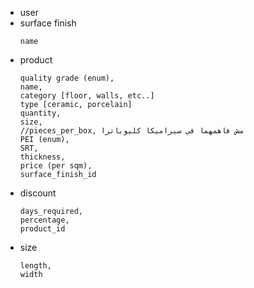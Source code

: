 - user
- surface finish
  ```
  name
- product
  ```
  quality grade (enum),
  name,
  category [floor, walls, etc..]
  type [ceramic, porcelain]
  quantity,
  size,
  //pieces_per_box, مش فاهمهما في سيراميكا كليوباترا
  PEI (enum),
  SRT,
  thickness,
  price (per sqm),
  surface_finish_id
- discount
  ```
  days_required,
  percentage,
  product_id
- size
    ```
    length,
    width
